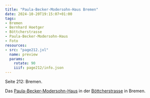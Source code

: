 ```yaml
---
title: "Paula-Becker-Modersohn-Haus Bremen"
date: 2024-10-20T19:15:07+01:00
tags:
- Bremen
- Bernhard Hoetger
- Böttcherstrasse
- Paula-Becker-Modersohn-Haus
- Foto
resources:
- src: "page212.jxl"
  name: preview
  params:
    rotate: 90
    iiif: page212/info.json
---
```


Seite 212: Bremen.
<!--moere-->
Das [Paula-Becker-Modersohn-Haus](/tags/Paula-Becker-Modersohn-Haus) in der [Böttcherstrasse](https://de.wikipedia.org/wiki/B%C3%B6ttcherstra%C3%9Fe_(Bremen)) in Bremen.
